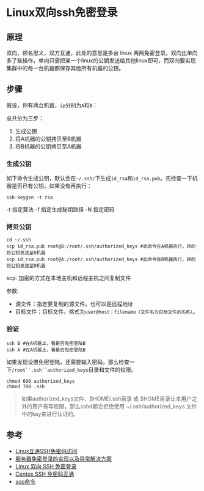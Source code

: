 # Linux双向ssh免密登录

## 原理

双向，顾名思义，双方互通，此处的意思是多台 linux 两两免密登录。双向比单向多了些操作，单向只需把某一个linux的公钥发送给其他linux即可，而双向要实现集群中的每一台机器都保存其他所有机器的公钥。

## 步骤

假设，你有两台机器，`ip`分别为`A`和`B`：

总共分为三步：
1. 生成公钥
2. 将A机器的公钥拷贝至B机器
3. 将B机器的公钥拷贝至A机器

### 生成公钥

如下命令生成公钥，默认会在`~/.ssh/`下生成`id_rsa`和`id_rsa.pub`。先检查一下机器是否已有公钥，如果没有再执行：

```
ssh-keygen -t rsa
```

-t 指定算法
-f 指定生成秘钥路径
-N 指定密码

### 拷贝公钥

```
cd ~/.ssh
scp id_rsa.pub root@B:/root/.ssh/authorized_keys #此命令在A机器执行，目的将公钥发送至B机器
scp id_rsa.pub root@A:/root/.ssh/authorized_keys #此命令在B机器执行，目的将公钥发送至B机器
```
scp: 加密的方式在本地主机和远程主机之间复制文件

参数:
- 源文件：指定要复制的源文件。也可以是远程地址
- 目标文件：目标文件。格式为`user@host：filename（文件名为目标文件的名称）`。

### 验证

```
ssh B #在A机器上，看是否免密登陆B
ssh A #在A机器上，看是否免密登陆B
```

如果发现设置免密登陆，还需要输入密码，那么检查一下`/root``.ssh``authorized_keys`目录和文件的权限。

```
chmod 600 authorized_keys
chmod 700 .ssh
```

> 如果authorized_keys文件、$HOME/.ssh目录 或 $HOME目录让本用户之外的用户有写权限，那么sshd都会拒绝使用 ~/.ssh/authorized_keys 文件中的key来进行认证的。

## 参考

- [Linux互通SSH免密码访问](https://blog.csdn.net/xiaowanziwuha/article/details/47265017)
- [服务器免密登录的实现以及异常解决方案](https://blog.csdn.net/simongeek/article/details/53501629)
- [Linux 双向 SSH 免密登录](http://zhoupq.com/Linux-%E5%8F%8C%E5%90%91-SSH-%E5%85%8D%E5%AF%86%E7%99%BB%E5%BD%95/)
- [Centos SSH 免密码互通](https://blog.csdn.net/tyfunwang/article/details/50338729)
- [scp命令](https://github.com/jaywcjlove/linux-command/blob/master/command/scp.md)